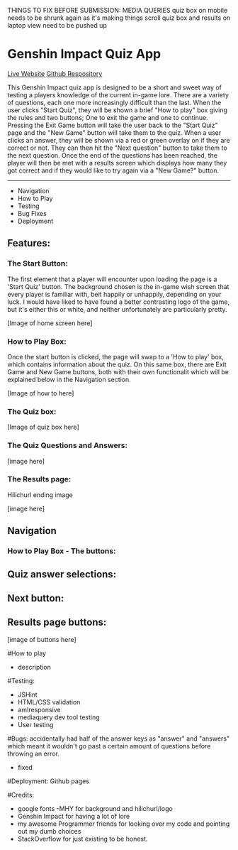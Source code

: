 THINGS TO FIX BEFORE SUBMISSION: 
MEDIA QUERIES
quiz box on mobile needs to be shrunk again as it's making things scroll
quiz box and results on  laptop view need to be pushed up

# Genshin Impact Quiz App
[Live Website](hhttps://digimori.github.io/MilestoneProjectTwoGenshinQuiz/)
[Github Respository](https://github.com/digimori/MilestoneProjectTwoGenshinQuiz)

This Genshin Impact quiz app is designed to be a short and sweet way of testing a players knowledge of the current in-game lore. 
There are a variety of questions, each one more increasingly difficult than the last. 
When the user clicks "Start Quiz", they will be shown a brief "How to play" box giving the rules and two buttons; One to exit the game and one to continue.
Pressing the Exit Game button will take the user back to the "Start Quiz" page and the "New Game" button will take them to the quiz.
When a user clicks an answer, they will be shown via a red or green overlay on if they are correct or not. They can then hit the "Next question" button to take them to the next question.
Once the end of the questions has been reached, the player will then be met with a results screen which displays how many they got correct and if they would like to try again via a "New Game?" button. 

---

- Navigation
- How to Play
- Testing
- Bug Fixes 
- Deployment


## Features:

### The Start Button:

The first element that a player will encounter upon loading the page is a 'Start Quiz' button. 
The background chosen is the in-game wish screen that every player is familiar with, beit happily or unhappily, depending on your luck. 
I would have liked to have found a better contrasting logo of the game, but it's either this or white, and neither unfortunately are particularly pretty. 

[Image of home screen here]


### How to Play Box:

Once the start button is clicked, the page will swap to a 'How to play' box, which contains information about the quiz.
On this same box, there are Exit Game and New Game buttons, both with their own functionalit which will be explained below in the Navigation section.

[Image of how to here]

### The Quiz box:

[Image of quiz box here]


### The Quiz Questions and Answers:

[image here]


### The Results page: 
Hilichurl ending image

[image here]

## Navigation

### How to Play Box - The buttons:

## Quiz answer selections:

## Next button:

## Results page buttons:

[image of buttons here]




#How to play 
- description

#Testing:
 - JSHint
 - HTML/CSS validation
 - amIresponsive
 - mediaquery dev tool testing
 - User testing

#Bugs: 
accidentally had half of the answer keys as "answer" and "answers" which meant it wouldn't go past a certain amount of questions before throwing an error.
- fixed


#Deployment:
Github pages


#Credits:
- google fonts
-MHY for background and hilichurl/logo
- Genshin Impact for having a lot of lore
- my awesome Programmer friends for looking over my code and pointing out my dumb choices
- StackOverflow for just existing to be honest.